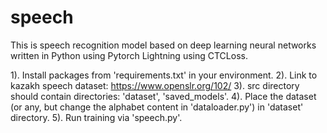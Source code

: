 # speech

This is speech recognition model based on deep learning neural networks written in Python using Pytorch Lightning using CTCLoss.

1). Install packages from 'requirements.txt' in your environment.
2). Link to kazakh speech dataset: https://www.openslr.org/102/
3). src directory should contain directories: 'dataset', 'saved_models'.
4). Place the dataset (or any, but change the alphabet content in 'dataloader.py') in 'dataset' directory.
5). Run training via 'speech.py'.
